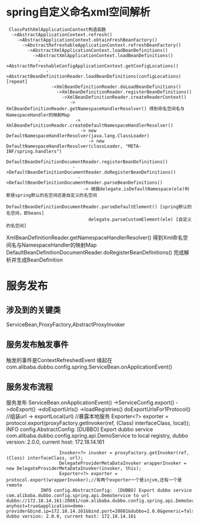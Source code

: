 # spring自定义命名xml空间解析
```
 ClassPathXmlApplicationContext构造函数
  ->AbstractApplicationContext.refresh()
    ->AbstractApplicationContext.obtainFreshBeanFactory()
      ->AbstractRefreshableApplicationContext.refreshBeanFactory()
        ->AbstractXmlApplicationContext.loadBeanDefinitions()
          ->AbstractXmlApplicationContext.loadBeanDefinitions()
            ->AbstractRefreshableConfigApplicationContext.getConfigLocations()
               ->AbstractBeanDefinitionReader.loadBeanDefinitions(configLocations) [repeat]
                 ->XmlBeanDefinitionReader.doLoadBeanDefinitions()
                   ->XmlBeanDefinitionReader.registerBeanDefinitions()
                     ->XmlBeanDefinitionReader.createReaderContext()
                        -> XmlBeanDefinitionReader.getNamespaceHandlerResolver() 得到命名空间名与NamespaceHandler的映射Map
                          -> XmlBeanDefinitionReader.createDefaultNamespaceHandlerResolver()
                            -> new DefaultNamespaceHandlerResolver(java.lang.ClassLoader)
                               -> new DefaultNamespaceHandlerResolver(classLoader, "META-INF/spring.handlers")
                       DefaultBeanDefinitionDocumentReader.registerBeanDefinitions()
                         ->DefaultBeanDefinitionDocumentReader.doRegisterBeanDefinitions()
                           ->DefaultBeanDefinitionDocumentReader.parseBeanDefinitions()
                             -> 根据delegate.isDefaultNamespace(ele)判断是spring默认的名空间还是自定义的名空间
                               DefaultBeanDefinitionDocumentReader.parseDefaultElement() [spring默认的名空间，即beans]
                               delegate.parseCustomElement(ele) [自定义的名空间]
```
XmlBeanDefinitionReader.getNamespaceHandlerResolver() 得到Xml命名空间名与NamespaceHandler的映射Map
DefaultBeanDefinitionDocumentReader.doRegisterBeanDefinitions() 完成解析并生成BeanDefinition

# 服务发布
## 涉及到的关键类 
ServiceBean,ProxyFactory,AbstractProxyInvoker
## 服务发布触发事件
触发的事件是ContextRefreshedEvent
缘起在com.alibaba.dubbo.config.spring.ServiceBean.onApplicationEvent()
## 服务发布流程
服务发布
ServiceBean.onApplicationEvent()
    ->ServiceConfig.export()
        ->doExport()
            ->doExportUrls()
                ->loadRegistries()
                  doExportUrlsFor1Protocol() //组装url
                    ->  exportLocal(url) //暴露本地服务
                        Exporter<?> exporter = protocol.export(proxyFactory.getInvoker(ref, (Class) interfaceClass, local));
                 INFO config.AbstractConfig:  [DUBBO] Export dubbo service com.alibaba.dubbo.config.spring.api.DemoService to local registry, dubbo version: 2.0.0, current host: 172.18.14.161
                        
                        Invoker<?> invoker = proxyFactory.getInvoker(ref, (Class) interfaceClass, url);
                        DelegateProviderMetaDataInvoker wrapperInvoker = new DelegateProviderMetaDataInvoker(invoker, this);
                        Exporter<?> exporter = protocol.export(wrapperInvoker);//有两个exporter一个是injvm,还有一个是remote
                 INFO config.AbstractConfig:  [DUBBO] Export dubbo service com.alibaba.dubbo.config.spring.api.DemoService to url dubbo://172.18.14.161:20881/com.alibaba.dubbo.config.spring.api.DemoService?anyhost=true&application=demo-provider&bind.ip=172.18.14.161&bind.port=20881&dubbo=2.0.0&generic=false&interface=com.alibaba.dubbo.config.spring.api.DemoService&methods=sayName,getBox&owner=world&pid=1348&service.filter=mymock,default&side=provider&timestamp=1661396973813, dubbo version: 2.0.0, current host: 172.18.14.161
                        
                        
                        
